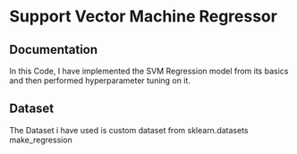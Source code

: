 
# Support Vector Machine Regressor 







## Documentation

In this Code, I have implemented the SVM Regression model from its basics and then performed hyperparameter tuning on it.

## Dataset
The Dataset i have used is custom dataset from sklearn.datasets make_regression

